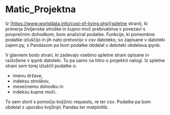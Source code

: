 # Matic_Projektna

Iz [https://www.worlddata.info/cost-of-living.php](spletne strani), ki primerja življenske stroške in kupno moč prebivalstva v povezavi s povprečnim dohodkom, bom analiziral podatke. Funkcije, ki pomembne podatke izluščijo in jih nato pretvorijo v csv datoteko, so zapisane v datoteki zajem.py, s Pandasom pa bom podatke obdelal v datoteki obdelava.ipynb.

V glavnem bodo stvari, ki zadevajo vsebino spletne strani opisane in razložene v ipynb datoteki. Tu pa samo na hitro o projektni nalogi. Iz spletne strani sem torej izluščil podatke o:
- imenu države,
- indeksu stroškov,
- mesečnemu dohodku in
- indeksu kupne moči.

To sem storil s pomočjo knjižnic requests, re ter csv. Podatke pa bom obdelal z uporabo knjižnjic Pandas ter matplotlib.
